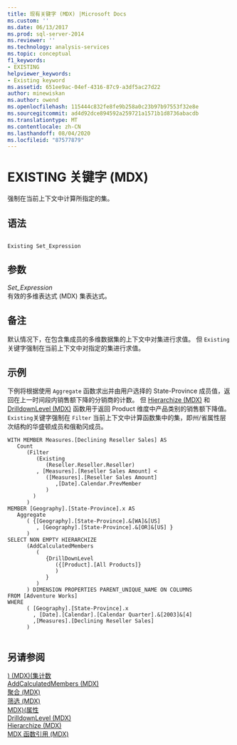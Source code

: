 ```yaml
---
title: 现有关键字 (MDX) |Microsoft Docs
ms.custom: ''
ms.date: 06/13/2017
ms.prod: sql-server-2014
ms.reviewer: ''
ms.technology: analysis-services
ms.topic: conceptual
f1_keywords:
- EXISTING
helpviewer_keywords:
- Existing keyword
ms.assetid: 651ee9ac-04ef-4316-87c9-a3df5ac27d22
author: minewiskan
ms.author: owend
ms.openlocfilehash: 115444c832fe8fe9b258a0c23b97b97553f32e8e
ms.sourcegitcommit: ad4d92dce894592a259721a1571b1d8736abacdb
ms.translationtype: MT
ms.contentlocale: zh-CN
ms.lasthandoff: 08/04/2020
ms.locfileid: "87577879"
---
```

# <a name="existing-keyword-mdx"></a>EXISTING 关键字 (MDX)
  强制在当前上下文中计算所指定的集。  
  
## <a name="syntax"></a>语法  
  
```  
  
Existing Set_Expression  
```  
  
## <a name="arguments"></a>参数  
 *Set_Expression*  
 有效的多维表达式 (MDX) 集表达式。  
  
## <a name="remarks"></a>备注  
 默认情况下，在包含集成员的多维数据集的上下文中对集进行求值。 但 `Existing` 关键字强制在当前上下文中对指定的集进行求值。  
  
## <a name="example"></a>示例  
 下例将根据使用 `Aggregate` 函数求出并由用户选择的 State-Province 成员值，返回在上一时间段内销售额下降的分销商的计数。 但 [Hierarchize (MDX)](/sql/mdx/hierarchize-mdx) 和 [DrilldownLevel (MDX)](/sql/mdx/drilldownlevel-mdx) 函数用于返回 Product 维度中产品类别的销售额下降值。 `Existing`关键字强制在 `Filter` 当前上下文中计算函数集中的集，即州/省属性层次结构的华盛顿成员和俄勒冈成员。  
  
```  
WITH MEMBER Measures.[Declining Reseller Sales] AS  
   Count  
      (Filter  
         (Existing  
            (Reseller.Reseller.Reseller)  
         , [Measures].[Reseller Sales Amount] <   
            ([Measures].[Reseller Sales Amount]  
               ,[Date].Calendar.PrevMember  
            )  
        )  
      )  
MEMBER [Geography].[State-Province].x AS   
   Aggregate   
      ( {[Geography].[State-Province].&[WA]&[US]  
         , [Geography].[State-Province].&[OR]&[US] }   
      )  
SELECT NON EMPTY HIERARCHIZE   
      (AddCalculatedMembers   
         (   
            {DrillDownLevel  
               ({[Product].[All Products]}  
               )  
            }   
         )   
      ) DIMENSION PROPERTIES PARENT_UNIQUE_NAME ON COLUMNS   
FROM [Adventure Works]  
WHERE   
      ( [Geography].[State-Province].x  
        , [Date].[Calendar].[Calendar Quarter].&[2003]&[4]  
        ,[Measures].[Declining Reseller Sales]  
      )  
  
```  
  
## <a name="see-also"></a>另请参阅  
 [&#41; &#40;MDX&#41;&#40;集计数](/sql/mdx/count-set-mdx)   
 [AddCalculatedMembers &#40;MDX&#41;](/sql/mdx/addcalculatedmembers-mdx)   
 [聚合 &#40;MDX&#41;](/sql/mdx/aggregate-mdx)   
 [筛选 &#40;MDX&#41;](/sql/mdx/filter-mdx)   
 [MDX&#41;&#40;属性](/sql/mdx/properties-mdx)   
 [DrilldownLevel &#40;MDX&#41;](/sql/mdx/drilldownlevel-mdx)   
 [Hierarchize &#40;MDX&#41;](/sql/mdx/hierarchize-mdx)   
 [MDX 函数引用 (MDX)](/sql/mdx/mdx-function-reference-mdx)  
  
  
